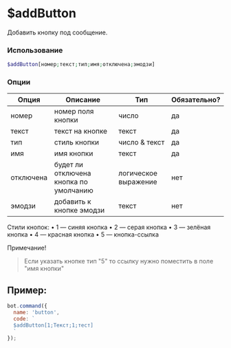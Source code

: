 # $addButton

Добавить кнопку под сообщение.

### Использование
 
```php
$addButton[номер;текст;тип;имя;отключена;эмодзи]
```

### Опции


| Опция | Описание | Тип | Обязательно? |
|--------|-------------|------|----------|
| номер | номер поля кнопки | число | да |
| текст | текст на кнопке | текст | да |
| тип | стиль кнопки | число & текст | да |
| имя | имя кнопки | текст | да |
| отключена | будет ли отключена кнопка по умолчанию | логическое выражение | нет |
| эмодзи | добавить к кнопке эмодзи | текст | нет |

Стили кнопок:
• 1 — синяя кнопка
• 2 — серая кнопка 
• 3 — зелёная кнопка
• 4 — красная кнопка 
• 5 — кнопка-ссылка

Примечание!
> Если указать кнопке тип "5" то ссылку нужно поместить в поле "имя кнопки"

## Пример:

```javascript
bot.command({
  name: 'button',
  code: `
  $addButton[1;Текст;1;тест]
  `
});
```
